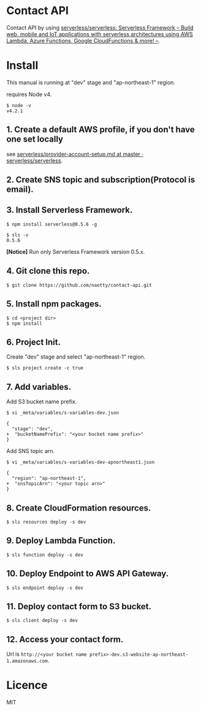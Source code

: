 # Contact API

Contact API by using [serverless/serverless: Serverless Framework – Build web, mobile and IoT applications with serverless architectures using AWS Lambda, Azure Functions, Google CloudFunctions & more\! –](https://github.com/serverless/serverless).


# Install
This manual is running at "dev" stage and "ap-northeast-1" region.   
  
requires Node v4.

```
$ node -v
v4.2.1
```

## 1. Create a default AWS profile, if you don't have one set locally
see [serverless/provider\-account\-setup\.md at master · serverless/serverless](https://github.com/serverless/serverless/blob/master/docs/guide/provider-account-setup.md#amazon-web-services).


## 2. Create SNS topic and subscription(Protocol is email).



## 3. Install Serverless Framework.

```
$ npm install serverless@0.5.6 -g

$ sls -v
0.5.6
```

**[Notice]** Run only Serverless Framework version 0.5.x.


## 4. Git clone this repo.

```
$ git clone https://github.com/naotty/contact-api.git
```


## 5. Install npm packages.

```
$ cd <project dir>
$ npm install
```


## 6. Project Init.
Create "dev" stage and select "ap-northeast-1" region.

```
$ sls project create -c true
```


## 7. Add variables.

Add S3 bucket name prefix.

```
$ vi _meta/variables/s-variables-dev.json

{
  "stage": "dev",
+  "bucketNamePrefix": "<your bucket name prefix>"
}
```

Add SNS topic arn.

```
$ vi _meta/variables/s-variables-dev-apnortheast1.json

{
  "region": "ap-northeast-1",
+  "snsTopicArn": "<your topic arn>"
}
```



## 8. Create CloudFormation resources.

```
$ sls resources deploy -s dev
```



## 9. Deploy Lambda Function.

```
$ sls function deploy -s dev
```


## 10. Deploy Endpoint to AWS API Gateway.

```
$ sls endpoint deploy -s dev
```


## 11. Deploy contact form to S3 bucket.

```
$ sls client deploy -s dev
```


## 12. Access your contact form.


Url is ``` http://<your bucket name prefix>-dev.s3-website-ap-northeast-1.amazonaws.com ```.


# Licence

MIT

